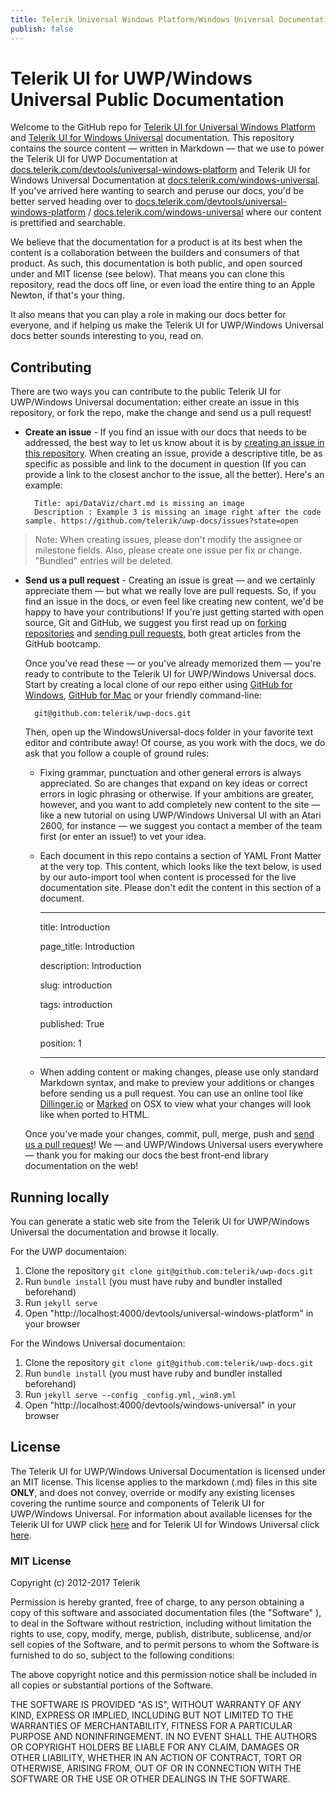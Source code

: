 ```yaml
---
title: Telerik Universal Windows Platform/Windows Universal Documentation Repo
publish: false
---
```



# Telerik UI for UWP/Windows Universal Public Documentation

Welcome to the GitHub repo for [Telerik UI for Universal Windows Platform](http://www.telerik.com/universal-windows-platform-ui) and [Telerik UI for Windows Universal](http://www.telerik.com/windows-universal-ui) documentation. This repository contains the source content — written in Markdown — that we use to power the Telerik UI for UWP Documentation at [docs.telerik.com/devtools/universal-windows-platform](http://docs.telerik.com/devtools/universal-windows-platform) and Telerik UI for Windows Universal Documentation at [docs.telerik.com/windows-universal](http://docs.telerik.com/windows-universal). If you've arrived here wanting to search and peruse our docs, you'd be better served heading over to [docs.telerik.com/devtools/universal-windows-platform](http://docs.telerik.com/devtools/universal-windows-platform) / [docs.telerik.com/windows-universal](http://docs.telerik.com/windows-universal) where our content is prettified and searchable.

We believe that the documentation for a product is at its best when the content is a collaboration between the builders and consumers of that product. As such, this documentation is both public, and open sourced under and MIT license (see below). That means you can clone this repository, read the docs off line, or even load the entire thing to an Apple Newton, if that's your thing.

It also means that you can play a role in making our docs better for everyone, and if helping us make the Telerik UI for UWP/Windows Universal docs better sounds interesting to you, read on.

## Contributing

There are two ways you can contribute to the public Telerik UI for UWP/Windows Universal documentation: either create an issue in this repository, or fork the repo, make the change and send us a pull request!

* **Create an issue** - If you find an issue with our docs that needs to be addressed, the best way to let us know about it is by [creating an issue in this repository](https://github.com/telerik/uwp-docs/issues?state=open). When creating an issue, provide a descriptive title, be as specific as possible and link to the document in question (If you can provide a link to the closest anchor to the issue, all the better). Here's an example:

        Title: api/DataViz/chart.md is missing an image
        Description : Example 3 is missing an image right after the code sample. https://github.com/telerik/uwp-docs/issues?state=open

> Note: When creating issues, please don't modify the assignee or milestone fields. Also, please create one issue per fix or change. "Bundled" entries will be deleted.

* **Send us a pull request** - Creating an issue is great — and we certainly appreciate them — but what we really love are pull requests. So, if you find an issue in the docs, or even feel like creating new content, we'd be happy to have your contributions! If you're just getting started with open source, Git and GitHub, we suggest you first read up on [forking repositories](https://help.github.com/articles/fork-a-repo) and [sending pull requests](https://help.github.com/articles/using-pull-requests), both great articles from the GitHub bootcamp.

    Once you've read these — or you've already memorized them — you're ready to contribute to the Telerik UI for UWP/Windows Universal docs. Start by creating a local clone of our repo either using [GitHub for Windows](http://windows.github.com/), [GitHub for Mac](http://mac.github.com/) or your friendly command-line:

        git@github.com:telerik/uwp-docs.git

    Then, open up the WindowsUniversal-docs folder in your favorite text editor and contribute away! Of course, as you work with the docs, we do ask that you follow a couple of ground rules:

    - Fixing grammar, punctuation and other general errors is always appreciated. So are changes that expand on key ideas or correct errors in logic phrasing or otherwise. If your ambitions are greater, however, and you want to add completely new content to the site — like a new tutorial on using UWP/Windows Universal UI with an Atari 2600, for instance — we suggest you contact a member of the team first (or enter an issue!) to vet your idea.
    - Each document in this repo contains a section of YAML Front Matter at the very top. This content, which looks like the text below, is used by our auto-import tool when content is processed for the live documentation site. Please don't edit the content in this section of a document.

         ---

        title: Introduction

        page_title: Introduction 

        description: Introduction

        slug: introduction

        tags: introduction

        published: True

        position: 1

         ---
         

    - When adding content or making changes, please use only standard Markdown syntax, and make to preview your additions or changes before sending us a pull request. You can use an online tool like [Dillinger.io](http://dillinger.io/) or [Marked](http://markedapp.com/) on OSX to view what your changes will look like when ported to HTML.

    Once you've made your changes, commit, pull, merge, push and [send us a pull request](https://help.github.com/articles/using-pull-requests)! We — and UWP/Windows Universal users everywhere — thank you for making our docs the best front-end library documentation on the web!

## Running locally

You can generate a static web site from the Telerik UI for UWP/Windows Universal the documentation and browse it locally.

For the UWP documentaion:

 1. Clone the repository `git clone git@github.com:telerik/uwp-docs.git`
 2. Run `bundle install` (you must have ruby and bundler installed beforehand)
 3. Run `jekyll serve`
 4. Open "http://localhost:4000/devtools/universal-windows-platform" in your browser
        
For the Windows Universal documentaion:

 1. Clone the repository `git clone git@github.com:telerik/uwp-docs.git`
 2. Run `bundle install` (you must have ruby and bundler installed beforehand)
 3. Run `jekyll serve --config _config.yml,_win8.yml`
 4. Open "http://localhost:4000/devtools/windows-universal" in your browser

## License

The Telerik UI for UWP/Windows Universal Documentation is licensed under an MIT license. This license applies to the markdown (.md) files in this site **ONLY**, and does not convey, override or modify any existing licenses covering the runtime source and components of Telerik UI for UWP/Windows Universal. For information about available licenses for the Telerik UI for UWP click [here](http://www.telerik.com/purchase/license-agreement/ui-for-universal-windows-platform-dlw-s) and for Telerik UI for Windows Universal click [here](http://www.telerik.com/purchase/license-agreement/ui-for-windows-universal).

### MIT License

Copyright (c) 2012-2017 Telerik

Permission is hereby granted, free of charge, to any person obtaining a copy of this software and associated documentation files (the "Software" ), to deal in the Software without restriction, including without limitation the rights to use, copy, modify, merge, publish, distribute, sublicense, and/or sell copies of the Software, and to permit persons to whom the Software is furnished to do so, subject to the following conditions:

The above copyright notice and this permission notice shall be included in all copies or substantial portions of the Software.

THE SOFTWARE IS PROVIDED "AS IS", WITHOUT WARRANTY OF ANY KIND, EXPRESS OR IMPLIED, INCLUDING BUT NOT LIMITED TO THE WARRANTIES OF MERCHANTABILITY, FITNESS FOR A PARTICULAR PURPOSE AND NONINFRINGEMENT. IN NO EVENT SHALL THE AUTHORS OR COPYRIGHT HOLDERS BE LIABLE FOR ANY CLAIM, DAMAGES OR OTHER LIABILITY, WHETHER IN AN ACTION OF CONTRACT, TORT OR OTHERWISE, ARISING FROM, OUT OF OR IN CONNECTION WITH THE SOFTWARE OR THE USE OR OTHER DEALINGS IN THE SOFTWARE.

